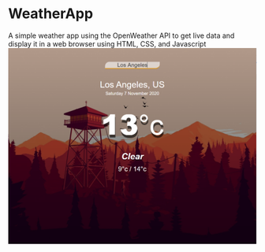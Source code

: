 # WeatherApp
A simple weather app using the OpenWeather API to get live data and display it in a web browser using HTML, CSS, and Javascript
![](https://github.com/DhruvK0/WeatherApp/blob/master/assets/WeatherApppic.PNG)
